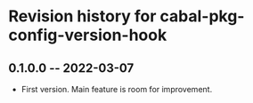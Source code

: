 # Revision history for cabal-pkg-config-version-hook

## 0.1.0.0 -- 2022-03-07

* First version. Main feature is room for improvement.
